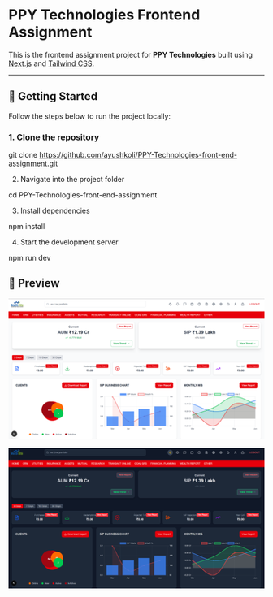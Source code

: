 # PPY Technologies Frontend Assignment

This is the frontend assignment project for **PPY Technologies** built using [Next.js](https://nextjs.org/) and [Tailwind CSS](https://tailwindcss.com/).

---

## 🚀 Getting Started

Follow the steps below to run the project locally:

### 1. Clone the repository

git clone https://github.com/ayushkoli/PPY-Technologies-front-end-assignment.git

2. Navigate into the project folder

cd PPY-Technologies-front-end-assignment

3. Install dependencies

npm install

4. Start the development server

npm run dev

## 📸 Preview

![Homepage Screenshot](public/homepage.png)

![Homepage Dark Screenshot](public/homepagedark.png)


